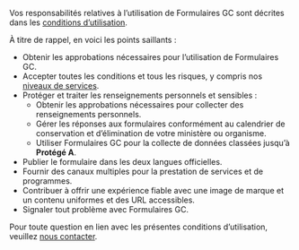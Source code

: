 Vos responsabilités relatives à l’utilisation de Formulaires GC sont décrites dans les [conditions d’utilisation](/fr/terms-of-use).

À titre de rappel, en voici les points saillants :
- Obtenir les approbations nécessaires pour l’utilisation de Formulaires GC.
- Accepter toutes les conditions et tous les risques, y compris nos [niveaux de services](/fr/sla). 
- Protéger et traiter les renseignements personnels et sensibles : 
    - Obtenir les approbations nécessaires pour collecter des renseignements personnels.
    - Gérer les réponses aux formulaires conformément au calendrier de conservation et d’élimination de votre ministère ou organisme. 
    - Utiliser Formulaires GC pour la collecte de données classées jusqu’à **Protégé A**. 
- Publier le formulaire dans les deux langues officielles. 
- Fournir des canaux multiples pour la prestation de services et de programmes. 
- Contribuer à offrir une expérience fiable avec une image de marque et un contenu uniformes et des URL accessibles.
- Signaler tout problème avec Formulaires GC. 

Pour toute question en lien avec les présentes conditions d’utilisation, veuillez [nous contacter](/fr/form-builder/support/contactus).